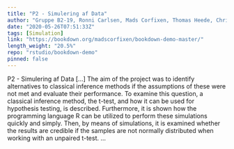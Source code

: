 ```yaml
---
title: "P2 - Simulering af Data"
author: "Gruppe B2-19, Ronni Carlsen, Mads Corfixen, Thomas Heede, Christian F. P. Nielsen, Magnus Olesen"
date: "2020-05-26T07:51:33Z"
tags: [Simulation]
link: "https://bookdown.org/madscorfixen/bookdown-demo-master/"
length_weight: "20.5%"
repo: "rstudio/bookdown-demo"
pinned: false
---
```


P2 - Simulering af Data [...] The aim of the project was to identify alternatives to classical inference methods if the assumptions of these were not met and evaluate their performance. To examine this question, a classical inference method, the t-test, and how it can be used for hypothesis testing, is described. Furthermore, it is shown how the programming language R can be utilized to perform these simulations quickly and simply. Then, by means of simulations, it is examined whether the results are credible if the samples are not normally distributed when working with an unpaired t-test. ...
